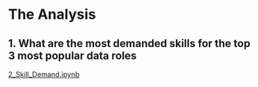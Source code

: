 # The Analysis

## 1. What are the most demanded skills for the top 3 most popular data roles

[2_Skill_Demand.ipynb](02_Skill_Demand.ipynb)